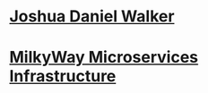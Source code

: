 
# [Joshua Daniel Walker](https://www.j0sh.co.uk/)

# [MilkyWay Microservices Infrastructure](https://joshdanielwalker.github.io/MilkyWay-Microservices-Infrastructure/index.html)
